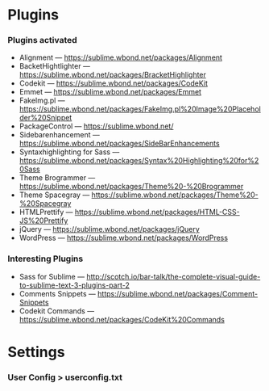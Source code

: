 # Plugins
### Plugins activated
- Alignment — https://sublime.wbond.net/packages/Alignment
- BacketHightlighter — https://sublime.wbond.net/packages/BracketHighlighter
- Codekit — https://sublime.wbond.net/packages/CodeKit
- Emmet — https://sublime.wbond.net/packages/Emmet
- FakeImg.pl — https://sublime.wbond.net/packages/FakeImg.pl%20Image%20Placeholder%20Snippet
- PackageControl — https://sublime.wbond.net/
- Sidebarenhancement — https://sublime.wbond.net/packages/SideBarEnhancements
- Syntaxhighlighting for Sass — https://sublime.wbond.net/packages/Syntax%20Highlighting%20for%20Sass
- Theme Brogrammer — https://sublime.wbond.net/packages/Theme%20-%20Brogrammer
- Theme Spacegray — https://sublime.wbond.net/packages/Theme%20-%20Spacegray
- HTMLPrettify — https://sublime.wbond.net/packages/HTML-CSS-JS%20Prettify
- jQuery — https://sublime.wbond.net/packages/jQuery
- WordPress — https://sublime.wbond.net/packages/WordPress

### Interesting Plugins
- Sass for Sublime — http://scotch.io/bar-talk/the-complete-visual-guide-to-sublime-text-3-plugins-part-2
- Comments Snippets — https://sublime.wbond.net/packages/Comment-Snippets
- Codekit Commands — https://sublime.wbond.net/packages/CodeKit%20Commands

# Settings
### User Config > userconfig.txt

